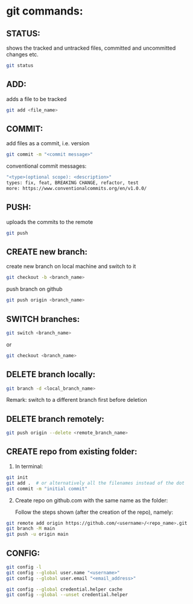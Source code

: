 # git commands:

## STATUS:

shows the tracked and untracked files, committed and uncommitted changes etc.

```bash
git status
```

## ADD:

adds a file to be tracked

```bash
git add <file_name>
```

## COMMIT:

add files as a commit, i.e. version

```bash
git commit -m "<commit message>"
```

conventional commit messages:

```bash
"<type>(optional scope): <description>"
types: fix, feat, BREAKING CHANGE, refactor, test
more: https://www.conventionalcommits.org/en/v1.0.0/
```

## PUSH:

uploads the commits to the remote

```bash
git push
```

## CREATE new branch:

create new branch on local machine and switch to it

```bash
git checkout -b <branch_name>
```

push branch on github

```bash
git push origin <branch_name>
```

## SWITCH branches:

```bash
git switch <branch_name>
```

or 

```bash
git checkout <branch_name>
```

## DELETE branch locally:

```bash
git branch -d <local_branch_name>
```

Remark: switch to a different branch first before deletion

## DELETE branch remotely:

```bash
git push origin --delete <remote_branch_name>
```

## CREATE repo from existing folder:

1. In terminal:

```bash
git init
git add .  # or alternatively all the filenames instead of the dot
git commit -m "initial commit"
```

2. Create repo on github.com with the same name as the folder:

   Follow the steps shown (after the creation of the repo), namely:

```bash
git remote add origin https://github.com/<username>/<repo_name>.git
git branch -M main
git push -u origin main
```

## CONFIG:

```bash
git config -l
git config --global user.name "<username>"
git config --global user.email "<email_address>"

git config --global credential.helper cache
git config --global --unset credential.helper
```
